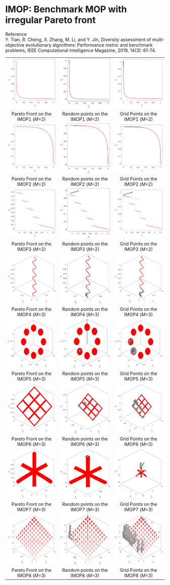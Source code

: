 # IMOP: Benchmark MOP with irregular Pareto front
Reference  
Y. Tian, R. Cheng, X. Zhang, M. Li, and Y. Jin, Diversity assessment of multi-objective evolutionary algorithms: Performance metric and benchmark problems, IEEE Computational Intelligence Magazine, 2019, 14(3): 61-74.

||||
|:-:|:-:|:-:|
|![](../../image/IMOP1_M2_PF.png)|![](../../image/IMOP1_M2_Rand.png)|![](../../image/IMOP1_M2_Grid.png)|
|Pareto Front on the IMOP1 (_M_=2)|Random points on the IMOP1 (_M_=2)|Grid Points on the IMOP1 (_M_=2)|
|![](../../image/IMOP2_M2_PF.png)|![](../../image/IMOP2_M2_Rand.png)|![](../../image/IMOP2_M2_Grid.png)|
|Pareto Front on the IMOP2 (_M_=2)|Random points on the IMOP2 (_M_=2)|Grid Points on the IMOP2 (_M_=2)|
|![](../../image/IMOP3_M2_PF.png)|![](../../image/IMOP3_M2_Rand.png)|![](../../image/IMOP3_M2_Grid.png)|
|Pareto Front on the IMOP3 (_M_=2)|Random points on the IMOP3 (_M_=2)|Grid Points on the IMOP3 (_M_=2)|
|![](../../image/IMOP4_M3_PF.png)|![](../../image/IMOP4_M3_Rand.png)|![](../../image/IMOP4_M3_Grid.png)|
|Pareto Front on the IMOP4 (_M_=3)|Random points on the IMOP4 (_M_=3)|Grid Points on the IMOP4 (_M_=3)|
|![](../../image/IMOP5_M3_PF.png)|![](../../image/IMOP5_M3_Rand.png)|![](../../image/IMOP5_M3_Grid.png)|
|Pareto Front on the IMOP5 (_M_=3)|Random points on the IMOP5 (_M_=3)|Grid Points on the IMOP5 (_M_=3)|
|![](../../image/IMOP6_M3_PF.png)|![](../../image/IMOP6_M3_Rand.png)|![](../../image/IMOP6_M3_Grid.png)|
|Pareto Front on the IMOP6 (_M_=3)|Random points on the IMOP6 (_M_=3)|Grid Points on the IMOP6 (_M_=3)|
|![](../../image/IMOP7_M3_PF.png)|![](../../image/IMOP7_M3_Rand.png)|![](../../image/IMOP7_M3_Grid.png)|
|Pareto Front on the IMOP7 (_M_=3)|Random points on the IMOP7 (_M_=3)|Grid Points on the IMOP7 (_M_=3)|
|![](../../image/IMOP8_M3_PF.png)|![](../../image/IMOP8_M3_Rand.png)|![](../../image/IMOP8_M3_Grid.png)|
|Pareto Front on the IMOP8 (_M_=3)|Random points on the IMOP8 (_M_=3)|Grid Points on the IMOP8 (_M_=3)|


